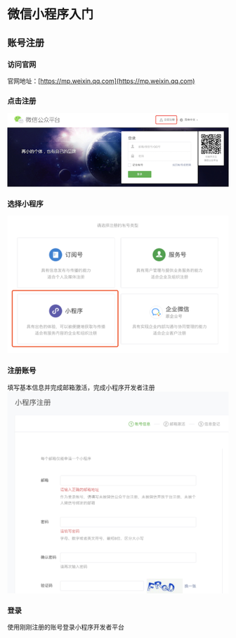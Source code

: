 # 微信小程序入门

## 账号注册
### 访问官网
官网地址：[https://mp.weixin.qq.com](https://mp.weixin.qq.com)

### 点击注册
![reg](./images/wechat_reg.png)

### 选择小程序
![reg2](./images/wechat_reg2.jpg)

### 注册账号
填写基本信息并完成邮箱激活，完成小程序开发者注册
![reg3](./images/wechat_reg3.jpg)

### 登录
使用刚刚注册的账号登录小程序开发者平台

